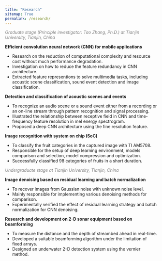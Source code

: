 ```yaml
---
title: "Research"
sitemap: True
permalink: /research/
---
```

<span style="color:grey;">
<i>Graduate stage (Principle investigator: Tao Zhang, Ph.D.) at Tianjin University, Tianjin, China</i>
</span>

**Efficient convolution neural network (CNN) for mobile applications**
* Research on the reduction of computational complexity and resource cost without much performance degradation.
* Investigation on how to reduce the feature redundancy in CNN architecture.
* Extracted feature representions to solve multimedia tasks, including acoustic scene classification, sound event detection and image classification.

**Detection and classification of acoustic scenes and events**
* To recognize an audio scene or a sound event either from a recording or an on-line stream through pattern recognition and signal processing.
* Illustrated the relationship between receptive field in CNN and time-frequency feature resolution in mel energy spectrogram.
* Proposed a deep CNN architecture using the fine resolution feature. 

**Image recognition with system on chip (SoC)**
* To classify the fruit categories in the captured image with TI AM5708.
* Responsible for the setup of deep learning environment, models comparison and selection, model compression and optimization.
* Successfully classified 98 categories of fruits in a short duration.


<span style="color:grey;">
<i>Undergraduate stage at Tianjin University, Tianjin, China</i>
</span>

**Image denoising based on residual learning and batch normalization** 
* To recover images from Gaussian noise with unknown noise level.
* Mainly responsible for implementing various denoising methods for comparison.
* Experimentally verified the effect of residual learning strategy and batch normalization for CNN denoising.

**Research and development on 2-D sonar equipment based on beamforming**
* To measure the distance and the depth of streambed ahead in real-time.
* Developed a suitable beamforming algorithm under the limitation of fixed arrays.
* Designed an underwater 2-D detection system using the vernier method.
